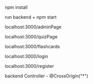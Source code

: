 npm install

run backend + npm start

localhost:3000/adminPage

localhost:3000/quizPage

localhost:3000/flashcards

localhost:3000/login 

localhost:3000/register

backend Controller - @CrossOrigin("*")
